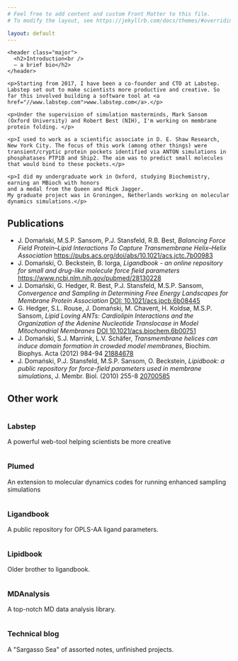 ```yaml
---
# Feel free to add content and custom Front Matter to this file.
# To modify the layout, see https://jekyllrb.com/docs/themes/#overriding-theme-defaults

layout: default
---
```


<!-- One -->
  <section id="one">

    <header class="major">
      <h2>Introduction<br />
      – a brief bio</h2>
    </header>

    <p>Starting from 2017, I have been a co-founder and CTO at Labstep. Labstep set out to make scientists more productive and creative. So far this involved building a software tool at <a href="//www.labstep.com">www.labstep.com</a>.</p>

    <p>Under the supervision of simulation masterminds, Mark Sansom (Oxford University) and Robert Best (NIH), I'm working on membrane protein folding. </p>

    <p>I used to work as a scientific associate in D. E. Shaw Research, New York City. The focus of this work (among other things) were transient/cryptic protein pockets identified via ANTON simulations in phosphatases PTP1B and Ship2. The aim was to predict small molecules that would bind to these pockets.</p>

    <p>I did my undergraduate work in Oxford, studying Biochemistry, earning an MBioch with honors
    and a medal from the Queen and Mick Jagger.
    My graduate project was in Groningen, Netherlands working on molecular dynamics simulations.</p>
  </section>

<!-- Two -->
  <section id="two">
    <h2>Publications</h2>
    <div class="row">
      <div class="12u 12u$(xsmall)">
        <ul>
          <li>
              J. Domański, M.S.P. Sansom, P.J. Stansfeld, R.B. Best,
              <i>Balancing Force Field Protein–Lipid Interactions To Capture Transmembrane Helix–Helix Association</i>
              <a class="external" href="https://pubs.acs.org/doi/abs/10.1021/acs.jctc.7b00983">https://pubs.acs.org/doi/abs/10.1021/acs.jctc.7b00983</a>
          </li>
          <li>
              J. Domański, O. Beckstein, B. Iorga,
              <i>Ligandbook - an online repository for small and drug-like molecule force field parameters</i>
              <a class="external" href="https://www.ncbi.nlm.nih.gov/pubmed/28130228">https://www.ncbi.nlm.nih.gov/pubmed/28130228</a>
          </li>
          <li>
              J. Domański, G. Hedger, R. Best, P.J. Stansfeld, M.S.P. Sansom,
              <i>Convergence and Sampling in Determining Free Energy Landscapes for Membrane Protein Association</i>
              <a class="external" href="https://pubs.acs.org/doi/abs/10.1021/acs.jpcb.6b08445">DOI: 10.1021/acs.jpcb.6b08445</a></li>
          <li>
              G. Hedger, S.L. Rouse, J. Domański, M. Chavent, H. Koldsø, M.S.P. Sansom,
              <i>Lipid Loving ANTs: Cardiolipin Interactions and the Organization of the Adenine Nucleotide Translocase in Model Mitochondrial Membranes</i>
              <a href="https://pubs.acs.org/doi/abs/10.1021/acs.biochem.6b00751">DOI 10.1021/acs.biochem.6b00751</a></li>
          <li>
              J. Domański, S.J. Marrink, L.V. Schäfer,
              <i>Transmembrane helices can induce domain formation in crowded model membranes</i>,
              Biochim. Biophys. Acta (2012) 984-94
              <a class="external" href="https://www.ncbi.nlm.nih.gov/pubmed/21884678">21884678</a>
          </li>
          <li>
              J. Domański, P.J. Stansfeld, M.S.P. Sansom, O. Beckstein,
              <i>Lipidbook: a public repository for force-field parameters used in membrane simulations</i>,
              J. Membr. Biol. (2010) 255-8
              <a class="external" href="https://www.ncbi.nlm.nih.gov/pubmed/20700585">20700585</a>
          </li>
        </ul>
      </div>
    </div>
  </section>

  <section id="three">
    <h2>Other work</h2>
    <div class="row">
      <article class="6u 12u$(xsmall) work-item">
        <a href="//www.labstep.com/" class="image fit thumb">
          <img src="https://static.wixstatic.com/media/882472_63e650430126453f8276fb9d2efc97b6.png/v1/fill/w_1200,h_356,al_c,usm_0.66_1.00_0.01/882472_63e650430126453f8276fb9d2efc97b6.png" alt="" />
        </a>
        <h3>Labstep</h3>
        <p>A powerful web-tool helping scientists be more creative</p>
      </article>
      <article class="6u 12u$(xsmall) work-item">
        <a href="//plumed.org/" class="image fit thumb">
          <img src="//plumed.github.io/doc-v2.4/user-doc/html/logo.png" alt="" />
        </a>
        <h3>Plumed</h3>
        <p>An extension to molecular dynamics codes for running enhanced sampling simulations</p>
      </article>
      <article class="6u 12u$(xsmall) work-item">
        <a href="//ligandbook.org/" class="image fit thumb">
          <img src="//ligandbook.org/bundles/ligandbookcore/images/logo.png" alt="" />
        </a>
        <h3>Ligandbook</h3>
        <p>A public repository for OPLS-AA ligand parameters.</p>
      </article>
      <article class="6u$ 12u$(xsmall) work-item">
        <a href="//lipidbook.bioch.ox.ac.uk/" class="image fit thumb">
          <img src="//lipidbook.bioch.ox.ac.uk/images/logo-black.svg" alt="" />
        </a>
        <h3>Lipidbook</h3>
        <p>Older brother to ligandbook.</p>
      </article>
      <article class="6u 12u$(xsmall) work-item">
        <a href="//www.mdanalysis.org/" class="image fit thumb">
          <img src="//www.mdanalysis.org/public/mdanalysis-logo_square.png" alt="" />
        </a>
        <h3>MDAnalysis</h3>
        <p>A top-notch MD data analysis library.</p>
      </article>
      <article class="6u$ 12u$(xsmall) work-item">
        <a href="//jandomanski.blogspot.co.uk/" class="image fit thumb">
          <img src="//2.bp.blogspot.com/-DoeR_SHpjSk/Vo9HKuimy2I/AAAAAAAAAFE/ROsHesQeeXU/s1600-r/eblogger.png" alt="" />
        </a>
        <h3>Technical blog</h3>
        <p>A "Sargasso Sea" of assorted notes, unfinished projects.</p>
      </article>
    </div>
  </section>
